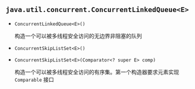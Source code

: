 ## `java.util.concurrent.ConcurrentLinkedQueue<E>`

* `ConcurrentLinkedQueue<E>()`

  构造一个可以被多线程安全访问的无边界非阻塞的队列

* `ConcurrentSkipListSet<E>()`

* `ConcurrentSkipListSet<E>(Comparator<? super E> comp)`

  构造一个可以被多线程安全访问的有序集。第一个构造器要求元素实现 `Comparable` 接口
